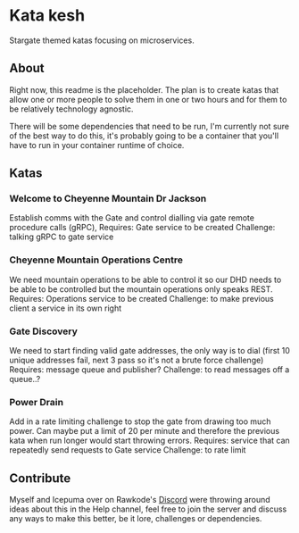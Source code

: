 # Kata kesh
Stargate themed katas focusing on microservices.

## About
Right now, this readme is the placeholder. The plan is to create katas that allow one or more people to solve them in one or two hours and for them to be relatively technology agnostic.

There will be some dependencies that need to be run, I'm currently not sure of the best way to do this, it's probably going to be a container that you'll have to run in your container runtime of choice.

## Katas

### Welcome to Cheyenne Mountain Dr Jackson
Establish comms with the Gate and control dialling via gate remote procedure calls (gRPC), 
Requires: Gate service to be created
Challenge: talking gRPC to gate service

### Cheyenne Mountain Operations Centre
We need mountain operations to be able to control it so our DHD needs to be able to be controlled but the mountain operations only speaks REST.
Requires: Operations service to be created
Challenge: to make previous client a service in its own right

### Gate Discovery
We need to start finding valid gate addresses, the only way is to dial (first 10 unique addresses fail, next 3 pass so it's not a brute force challenge)
Requires: message queue and publisher?
Challenge: to read messages off a queue..?

### Power Drain
Add in a rate limiting challenge to stop the gate from drawing too much power. Can maybe put a limit of 20 per minute and therefore the previous kata when run longer would start throwing errors.
Requires: service that can repeatedly send requests to Gate service
Challenge: to rate limit

## Contribute

Myself and Icepuma over on Rawkode's [Discord](https://discord.com/invite/rawkode) were throwing around ideas about this in the Help channel, feel free to join the server and discuss any ways to make this better, be it lore, challenges or dependencies. 
